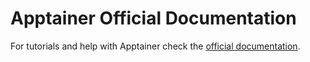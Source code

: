 # Apptainer Official Documentation
For tutorials and help with Apptainer check the [official documentation](https://apptainer.org/docs/user/latest/).